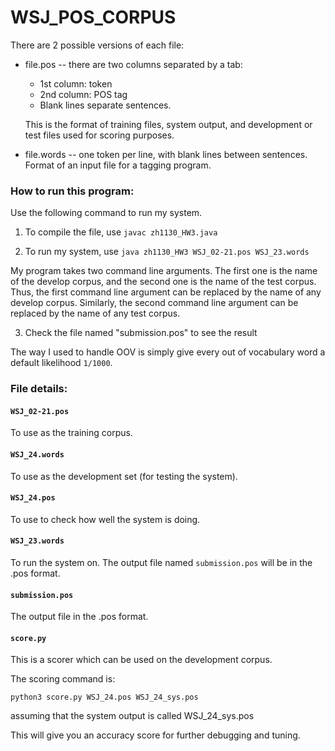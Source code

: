 # WSJ\_POS_CORPUS

There are 2 possible versions of each file:

-  file.pos -- there are two columns separated by a tab:
   - 1st column: token
   - 2nd column: POS tag
   - Blank lines separate sentences.

   This is the format of training files, system output, and development or test files used for scoring purposes.

-  file.words -- one token per line, with blank lines between sentences.
   Format of an input file for a tagging program.


### How to run this program:
Use the following command to run my system.

1. To compile the file, use `javac zh1130_HW3.java`

2. To run my system, use `java zh1130_HW3 WSJ_02-21.pos WSJ_23.words`

My program takes two command line arguments. The first one is the name of the develop corpus, and the second one is the name of the test corpus. Thus, the first command line argument can be replaced by the name of any develop corpus. Similarly, the second command line argument can be replaced by the name of any test corpus.

3. Check the file named "submission.pos" to see the result

The way I used to handle OOV is simply give every out of vocabulary word a default likelihood `1/1000`.



### File details:

#### `WSJ_02-21.pos`  
To use as the training corpus.


#### `WSJ_24.words` 
To use as the development set (for testing the system).


#### `WSJ_24.pos`
To use to check how well the system is doing.


#### `WSJ_23.words`  
To run the system on. The output file named `submission.pos` will be in the .pos format.


#### `submission.pos`
The output file in the .pos format.


#### `score.py`
This is a scorer which can be used on the development corpus. 

The scoring command is: 

`python3 score.py WSJ_24.pos WSJ_24_sys.pos`

assuming that the system output is called WSJ\_24_sys.pos

This will give you an accuracy score for further debugging and tuning.

